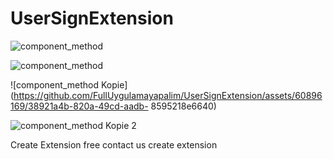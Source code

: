 # UserSignExtension

![component_method](https://github.com/FullUygulamayapalim/UserSignExtension/assets/60896169/6e5ebc4c-f609-49fb-b544-39e7d8b79220)

![component_method](https://github.com/FullUygulamayapalim/UserSignExtension/assets/60896169/1c1c6f93-0372-4d34-aa0c-3c144cd148fe)


![component_method Kopie](https://github.com/FullUygulamayapalim/UserSignExtension/assets/60896169/38921a4b-820a-49cd-aadb-
8595218e6640)

![component_method Kopie 2](https://github.com/FullUygulamayapalim/UserSignExtension/assets/60896169/2f15204e-63ee-4985-8d14-3a2ae8cc3f32)



Create Extension free contact us create extension
